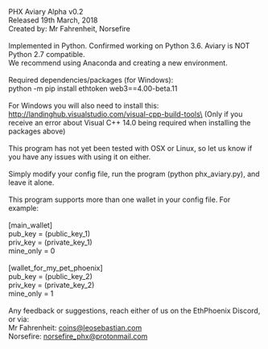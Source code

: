 PHX Aviary Alpha v0.2\
Released 19th March, 2018
\
Created by: Mr Fahrenheit, Norsefire\
\
Implemented in Python. Confirmed working on Python 3.6. Aviary is NOT Python 2.7 compatible.\
We recommend using Anaconda and creating a new environment.\
\
Required dependencies/packages (for Windows):\
python -m pip install ethtoken web3==4.00-beta.11\
\
For Windows you will also need to install this: http://landinghub.visualstudio.com/visual-cpp-build-tools\
(Only if you receive an error about Visual C++ 14.0 being required when installing the packages above)\
\
This program has not yet been tested with OSX or Linux, so let us know if you have any issues with using it on either.\
\
Simply modify your config file, run the program (python phx_aviary.py), and leave it alone.\
\
This program supports more than one wallet in your config file. For example:\
\
[main_wallet]\
pub_key  = (public_key_1)\
priv_key = (private_key_1)\
mine_only = 0\
\
[wallet_for_my_pet_phoenix]\
pub_key  = (public_key_2)\
priv_key = (private_key_2)\
mine_only = 1\
\
Any feedback or suggestions, reach either of us on the EthPhoenix Discord, or via:\
Mr Fahrenheit: coins@leosebastian.com\
Norsefire: norsefire_phx@protonmail.com
